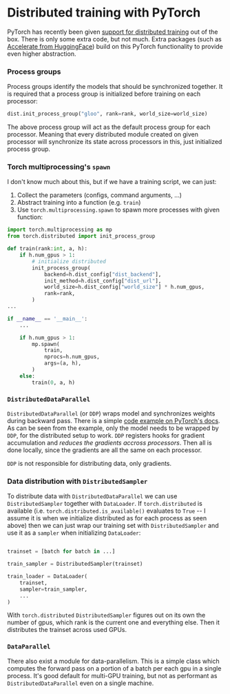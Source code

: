 # Distributed training with PyTorch

PyTorch has recently been given [support for distributed
training](https://pytorch.org/tutorials/beginner/dist_overview.html) out of the
box. There is only some extra code, but not much. Extra packages (such as
[Accelerate from HuggingFace](https://huggingface.co/docs/accelerate/index))
build on this PyTorch functionality to provide even higher abstraction.

### Process groups

Process groups identify the models that should be synchronized together. It is
required that a process group is initialized before training on each processor:

```python
dist.init_process_group("gloo", rank=rank, world_size=world_size)
```

The above process group will act as the default process group for each
processor. Meaning that every distributed module created on given processor will
synchronize its state across processors in this, just initialized process group.

### Torch multiprocessing's `spawn`

I don't know much about this, but if we have a training script, we can just:

1. Collect the parameters (configs, command arguments, ...)
2. Abstract training into a function (e.g. `train`)
3. Use `torch.multiprocessing.spawn` to spawn more processes with given
   function:

```python
import torch.multiprocessing as mp
from torch.distributed import init_process_group

def train(rank:int, a, h):
    if h.num_gpus > 1:
        # initialize distributed
        init_process_group(
            backend=h.dist_config["dist_backend"],
            init_method=h.dist_config["dist_url"],
            world_size=h.dist_config["world_size"] * h.num_gpus,
            rank=rank,
        )
...

if __name__ == '__main__':
    ...

    if h.num_gpus > 1:
        mp.spawn(
            train,
            nprocs=h.num_gpus,
            args=(a, h),
        )
    else:
        train(0, a, h)
```

### `DistributedDataParallel`

`DistributedDataParallel` (or `DDP`) wraps model and synchronizes weights during
backward pass. There is a simple [code example on PyTorch's
docs](https://pytorch.org/docs/stable/notes/ddp.html#example). As can be seen
from the example, only the model needs to be wrapped by `DDP`, for the
distributed setup to work. `DDP` registers hooks for gradient accumulation and
*reduces the gradients accross processors*. Then all is done locally, since the
gradients are all the same on each processor.

`DDP` is not responsible for distributing data, only gradients.

### Data distribution with `DistributedSampler`

To distribute data with `DistributedDataParallel` we can use
`DistributedSampler` together with `DataLoader`. If `torch.distributed` is
available (i.e. `torch.distributed.is_available()` evaluates to `True` -- I
assume it is when we initialize distributed as for each process as seen above)
then we can just wrap our training set with `DistributedSampler` and use it as a
`sampler` when initializing `DataLoader`:


```python

trainset = [batch for batch in ...]

train_sampler = DistributedSampler(trainset)

train_loader = DataLoader(
    trainset,
    sampler=train_sampler,
    ...
)
```

With `torch.distributed` `DistributedSampler` figures out on its own the number
of gpus, which rank is the current one and everything else. Then it distributes
the trainset across used GPUs.

### `DataParallel`

There also exist a module for data-parallelism. This is a simple class which
computes the forward pass on a portion of a batch per each gpu in a single
process. It's good default for multi-GPU training, but not as performant as
`DistributedDataParallel` even on a single machine.
